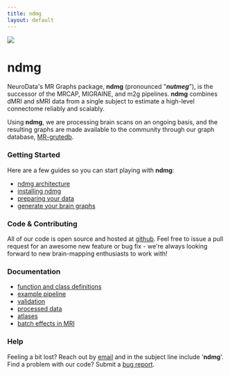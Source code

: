 ```yaml
---
title: ndmg
layout: default
---
```


![](./nutmeg.png)

# ndmg

NeuroData's MR Graphs package, **ndmg** (pronounced "***nutmeg***"), is the successor of the MRCAP, MIGRAINE, and m2g pipelines. **ndmg** combines dMRI and sMRI data from a single subject to estimate a high-level connectome reliably and scalably.

Using **ndmg**, we are processing brain scans on an ongoing basis, and the resulting graphs are made available to the community through our graph database, [MR-grutedb](http://openconnecto.me/graph-services/).


### Getting Started

Here are a few guides so you can start playing with **ndmg**:

- [ndmg architecture](./architecture.html)
- [installing ndmg](./install.html)
- [preparing your data](./data.html)
- [generate your brain graphs](./use_ndmg.html)


### Code & Contributing
All of our code is open source and hosted at [github](https://github.com/neurodata/ndmg/). Feel free to issue a pull request for an awesome new feature or bug fix - we're always looking forward to new brain-mapping enthusiasts to work with!


### Documentation

- [function and class definitions](http://docs.neurodata.io/ndmg/)
- [example pipeline](https://github.com/neurodata/ndmg/blob/master/examples/inside_run_ndmg.ipynb)
- [validation](./validation.html)
- [processed data](./processed_data.html)
- [atlases](./atlases.html)
- [batch effects in MRI](https://github.com/gkiar/dataset_variance/blob/master/code/plotting/ndmg_figure3.ipynb)


### Help
Feeling a bit lost? Reach out by [email](mailto:support@neurodata.io) and in the subject line include '**ndmg**'. <br/>
Find a problem with our code? Submit a [bug report](https://github.com/neurodata/ndmg/issues/new).
